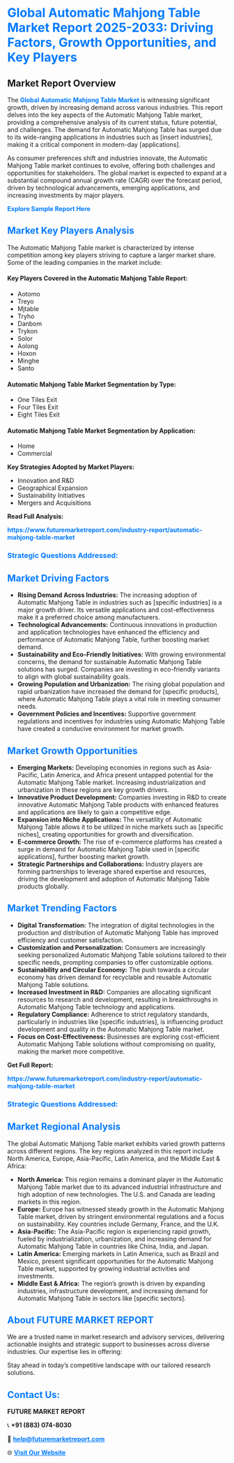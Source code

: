 <h1 style="color: #007BFF;">Global Automatic Mahjong Table Market Report 2025-2033: Driving Factors, Growth Opportunities, and Key Players</h1>

<section id="overview">
<h2>Market Report Overview</h2>
<p>The <a href="https://www.futuremarketreport.com/industry-report/automatic-mahjong-table-market" style="color: #007BFF; text-decoration: none;"><strong>Global Automatic Mahjong Table Market</strong></a> is witnessing significant growth, driven by increasing demand across various industries. This report delves into the key aspects of the Automatic Mahjong Table market, providing a comprehensive analysis of its current status, future potential, and challenges. The demand for Automatic Mahjong Table has surged due to its wide-ranging applications in industries such as [insert industries], making it a critical component in modern-day [applications].</p>
<p>As consumer preferences shift and industries innovate, the Automatic Mahjong Table market continues to evolve, offering both challenges and opportunities for stakeholders. The global market is expected to expand at a substantial compound annual growth rate (CAGR) over the forecast period, driven by technological advancements, emerging applications, and increasing investments by major players.</p>
</section>

<section id="overview">
<p><a href="https://www.futuremarketreport.com/request-sample/reportId=107510" style="color: #007BFF; text-decoration: none;"><strong>Explore Sample Report Here</strong></a></p>
</section>

<section id="key-players">
<h2 style="color: #007BFF;">Market Key Players Analysis</h2>
<p>The Automatic Mahjong Table market is characterized by intense competition among key players striving to capture a larger market share. Some of the leading companies in the market include:</p>
<h4>Key Players Covered in the Automatic Mahjong Table Report:</h4>
<ul><li>Aotomo</li><li>Treyo</li><li>Mjtable</li><li>Tryho</li><li>Danbom</li><li>Trykon</li><li>Solor</li><li>Aolong</li><li>Hoxon</li><li>Minghe</li><li>Santo</li></ul>
<h4>Automatic Mahjong Table Market Segmentation by Type:</h4>
<ul><li>One Tiles Exit</li><li>Four Tiles Exit</li><li>Eight Tiles Exit</li></ul>

<h4>Automatic Mahjong Table Market Segmentation by Application:</h4>
<ul><li>Home</li><li>Commercial</li></ul>
<p><strong>Key Strategies Adopted by Market Players:</strong></p>
<ul>
<li>Innovation and R&D</li>
<li>Geographical Expansion</li>
<li>Sustainability Initiatives</li>
<li>Mergers and Acquisitions</li>
</ul>
</section>

<section>
<p><strong>Read Full Analysis: </strong></p><a href="https://www.futuremarketreport.com/industry-report/automatic-mahjong-table-market" style="color: #007BFF; text-decoration: none;"><strong>https://www.futuremarketreport.com/industry-report/automatic-mahjong-table-market</strong></a>
<h3 style="color: #007BFF;">Strategic Questions Addressed:</h3>
</section>

<section id="driving-factors">
<h2 style="color: #007BFF;">Market Driving Factors</h2>
<ul>
<li><strong>Rising Demand Across Industries:</strong> The increasing adoption of Automatic Mahjong Table in industries such as [specific industries] is a major growth driver. Its versatile applications and cost-effectiveness make it a preferred choice among manufacturers.</li>
<li><strong>Technological Advancements:</strong> Continuous innovations in production and application technologies have enhanced the efficiency and performance of Automatic Mahjong Table, further boosting market demand.</li>
<li><strong>Sustainability and Eco-Friendly Initiatives:</strong> With growing environmental concerns, the demand for sustainable Automatic Mahjong Table solutions has surged. Companies are investing in eco-friendly variants to align with global sustainability goals.</li>
<li><strong>Growing Population and Urbanization:</strong> The rising global population and rapid urbanization have increased the demand for [specific products], where Automatic Mahjong Table plays a vital role in meeting consumer needs.</li>
<li><strong>Government Policies and Incentives:</strong> Supportive government regulations and incentives for industries using Automatic Mahjong Table have created a conducive environment for market growth.</li>
</ul>
</section>

<section id="growth-opportunities">
<h2 style="color: #007BFF;">Market Growth Opportunities</h2>
<ul>
<li><strong>Emerging Markets:</strong> Developing economies in regions such as Asia-Pacific, Latin America, and Africa present untapped potential for the Automatic Mahjong Table market. Increasing industrialization and urbanization in these regions are key growth drivers.</li>
<li><strong>Innovative Product Development:</strong> Companies investing in R&D to create innovative Automatic Mahjong Table products with enhanced features and applications are likely to gain a competitive edge.</li>
<li><strong>Expansion into Niche Applications:</strong> The versatility of Automatic Mahjong Table allows it to be utilized in niche markets such as [specific niches], creating opportunities for growth and diversification.</li>
<li><strong>E-commerce Growth:</strong> The rise of e-commerce platforms has created a surge in demand for Automatic Mahjong Table used in [specific applications], further boosting market growth.</li>
<li><strong>Strategic Partnerships and Collaborations:</strong> Industry players are forming partnerships to leverage shared expertise and resources, driving the development and adoption of Automatic Mahjong Table products globally.</li>
</ul>
</section>

<section id="trending-factors">
<h2 style="color: #007BFF;">Market Trending Factors</h2>
<ul>
<li><strong>Digital Transformation:</strong> The integration of digital technologies in the production and distribution of Automatic Mahjong Table has improved efficiency and customer satisfaction.</li>
<li><strong>Customization and Personalization:</strong> Consumers are increasingly seeking personalized Automatic Mahjong Table solutions tailored to their specific needs, prompting companies to offer customizable options.</li>
<li><strong>Sustainability and Circular Economy:</strong> The push towards a circular economy has driven demand for recyclable and reusable Automatic Mahjong Table solutions.</li>
<li><strong>Increased Investment in R&D:</strong> Companies are allocating significant resources to research and development, resulting in breakthroughs in Automatic Mahjong Table technology and applications.</li>
<li><strong>Regulatory Compliance:</strong> Adherence to strict regulatory standards, particularly in industries like [specific industries], is influencing product development and quality in the Automatic Mahjong Table market.</li>
<li><strong>Focus on Cost-Effectiveness:</strong> Businesses are exploring cost-efficient Automatic Mahjong Table solutions without compromising on quality, making the market more competitive.</li>
</ul>
</section>

<section>
<p><strong>Get Full Report: </strong></p><a href="https://www.futuremarketreport.com/industry-report/automatic-mahjong-table-market" style="color: #007BFF; text-decoration: none;"><strong>https://www.futuremarketreport.com/industry-report/automatic-mahjong-table-market</strong></a>
<h3 style="color: #007BFF;">Strategic Questions Addressed:</h3>
</section>


<section id="regional-analysis">
<h2 style="color: #007BFF;">Market Regional Analysis</h2>
<p>The global Automatic Mahjong Table market exhibits varied growth patterns across different regions. The key regions analyzed in this report include North America, Europe, Asia-Pacific, Latin America, and the Middle East & Africa:</p>
<ul>
<li><strong>North America:</strong> This region remains a dominant player in the Automatic Mahjong Table market due to its advanced industrial infrastructure and high adoption of new technologies. The U.S. and Canada are leading markets in this region.</li>
<li><strong>Europe:</strong> Europe has witnessed steady growth in the Automatic Mahjong Table market, driven by stringent environmental regulations and a focus on sustainability. Key countries include Germany, France, and the U.K.</li>
<li><strong>Asia-Pacific:</strong> The Asia-Pacific region is experiencing rapid growth, fueled by industrialization, urbanization, and increasing demand for Automatic Mahjong Table in countries like China, India, and Japan.</li>
<li><strong>Latin America:</strong> Emerging markets in Latin America, such as Brazil and Mexico, present significant opportunities for the Automatic Mahjong Table market, supported by growing industrial activities and investments.</li>
<li><strong>Middle East & Africa:</strong> The region’s growth is driven by expanding industries, infrastructure development, and increasing demand for Automatic Mahjong Table in sectors like [specific sectors].</li>
</ul>
</section>

<footer>
<h2 style="color: #007BFF;">About FUTURE MARKET REPORT</h2>
<p>We are a trusted name in market research and advisory services, delivering actionable insights and strategic support to businesses across diverse industries. Our expertise lies in offering:</p>

<p>Stay ahead in today’s competitive landscape with our tailored research solutions.</p>

<h2 style="color: #007BFF;">Contact Us:</h2>
<p><strong>FUTURE MARKET REPORT</strong></p>
<p>📞 <strong>+91 (883) 074-8030</strong></p>
<p>📧 <strong><a href="mailto:help@futuremarketreport.com" style="color: #007BFF;">help@futuremarketreport.com</a></strong></p>
<p>🌐 <strong><a href="https://www.futuremarketreport.com/" style="color: #007BFF;">Visit Our Website</a></strong></p>
</footer>